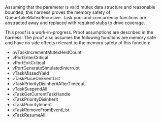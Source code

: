 Assuming that the parameter is valid mutex data structure and reasonable
bounded, this harness proves the memory safety of QueueTakeMutexRecursive. Task
pool and concurrency functions are abstracted away and replaced with required
stubs to drive coverage.

This proof is a work-in-progress. Proof assumptions are described in the
harness. The proof also assumes the following functions are memory safe and have
no side effects relevant to the memory safety of this function:

-   pvTaskIncrementMutexHeldCount
-   vPortEnterCritical
-   vPortExitCritical
-   vPortGenerateSimulatedInterrupt
-   vTaskMissedYield
-   vTaskPlaceOnEventList
-   vTaskPriorityDisinheritAfterTimeout
-   vTaskSuspendAll
-   xTaskGetCurrentTaskHandle
-   xTaskPriorityDisinherit
-   xTaskPriorityInherit
-   xTaskRemoveFromEventList
-   xTaskResumeAll
